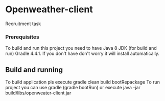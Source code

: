 # Openweather-client

Recruitment task

### Prerequisites

To build and run this project you need to have Java 8 JDK (for build and run) Gradle 4.4.1. If you don't have don't worry it will install automatically.

## Build and running

To build application pls execute gradle clean build bootRepackage
To run project you can use gradle (gradle bootRun) or execute java -jar build/libs/openweater-client.jar